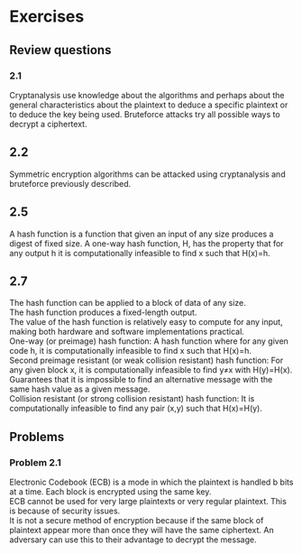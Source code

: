 # Exercises

## Review questions

### 2.1

Cryptanalysis use knowledge about the algorithms and perhaps about the general characteristics about the plaintext to deduce a specific plaintext or to deduce the key being used. Bruteforce attacks try all possible ways to decrypt a ciphertext.

## 2.2

Symmetric encryption algorithms can be attacked using cryptanalysis and bruteforce previously described.

## 2.5

A hash function is a function that given an input of any size produces a digest of fixed size. A one-way hash function, H, has the property that for any output h it is computationally infeasible to find x such that H(x)=h.

## 2.7

The hash function can be applied to a block of data of any size.  
The hash function produces a fixed-length output.  
The value of the hash function is relatively easy to compute for any input, making both hardware and software implementations practical.  
One-way (or preimage) hash function: A hash function where for any given code h, it is computationally infeasible to find x such that H(x)=h.  
Second preimage resistant (or weak collision resistant) hash function: For any given block x, it is computationally infeasible to find y≠x with H(y)=H(x). Guarantees that it is impossible to find an alternative message with the same hash value as a given message.  
Collision resistant (or strong collision resistant) hash function: It is computationally infeasible to find any pair (x,y) such that H(x)=H(y).  

## Problems

### Problem 2.1

Electronic Codebook (ECB) is a mode in which the plaintext is handled b bits at a time. Each block is encrypted using the same key.  
ECB cannot be used for very large plaintexts or very regular plaintext. This is because of security issues.  
It is not a secure method of encryption because if the same block of plaintext appear more than once they will have the same ciphertext. An adversary can use this to their advantage to decrypt the message.
